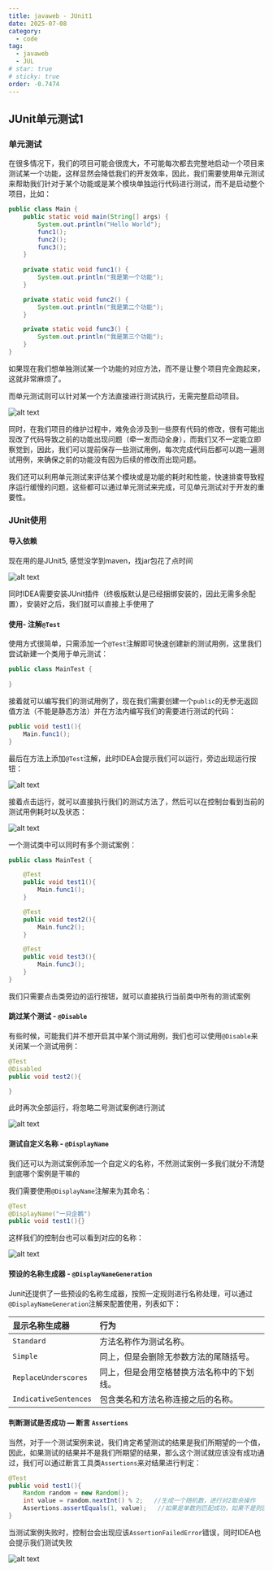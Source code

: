 ```yaml
---
title: javaweb - JUnit1
date: 2025-07-08
category:
  - code
tag:
  - javaweb
  - JUL
# star: true
# sticky: true
order: -0.7474
---
```


## JUnit单元测试1

### 单元测试

在很多情况下，我们的项目可能会很庞大，不可能每次都去完整地启动一个项目来测试某一个功能，这样显然会降低我们的开发效率，因此，我们需要使用单元测试来帮助我们针对于某个功能或是某个模块单独运行代码进行测试，而不是启动整个项目，比如：

```java
public class Main {
    public static void main(String[] args) {
        System.out.println("Hello World");
        func1();
        func2();
        func3();
    }
    
    private static void func1() {
        System.out.println("我是第一个功能");
    }

    private static void func2() {
        System.out.println("我是第二个功能");
    }

    private static void func3() {
        System.out.println("我是第三个功能");
    }
}
```

如果现在我们想单独测试某一个功能的对应方法，而不是让整个项目完全跑起来，这就非常麻烦了。

而单元测试则可以针对某一个方法直接进行测试执行，无需完整启动项目。

![alt text](../../../img/javaweb/34.png)

同时，在我们项目的维护过程中，难免会涉及到一些原有代码的修改，很有可能出现改了代码导致之前的功能出现问题（牵一发而动全身），而我们又不一定能立即察觉到，因此，我们可以提前保存一些测试用例，每次完成代码后都可以跑一遍测试用例，来确保之前的功能没有因为后续的修改而出现问题。

我们还可以利用单元测试来评估某个模块或是功能的耗时和性能，快速排查导致程序运行缓慢的问题，这些都可以通过单元测试来完成，可见单元测试对于开发的重要性。

### JUnit使用

#### 导入依赖

现在用的是JUnit5, 感觉没学到maven，找jar包花了点时间

![alt text](./img/1.png)

同时IDEA需要安装JUnit插件（终极版默认是已经捆绑安装的，因此无需多余配置），安装好之后，我们就可以直接上手使用了

#### 使用- 注解`@Test`

使用方式很简单，只需添加一个`@Test`注解即可快速创建新的测试用例，这里我们尝试新建一个类用于单元测试：

```java
public class MainTest {
    
}
```

接着就可以编写我们的测试用例了，现在我们需要创建一个`public`的无参无返回值方法（不能是静态方法）并在方法内编写我们的需要进行测试的代码：

```java
public void test1(){
    Main.func1();
}
```

最后在方法上添加`@Test`注解，此时IDEA会提示我们可以运行，旁边出现运行按钮：

![alt text](./img/2.png)

接着点击运行，就可以直接执行我们的测试方法了，然后可以在控制台看到当前的测试用例耗时以及状态：

![alt text](./img/3.png)

一个测试类中可以同时有多个测试案例：

```java
public class MainTest {

    @Test
    public void test1(){
        Main.func1();
    }

    @Test
    public void test2(){
        Main.func2();
    }

    @Test
    public void test3(){
        Main.func3();
    }
}
```

我们只需要点击类旁边的运行按钮，就可以直接执行当前类中所有的测试案例

#### 跳过某个测试 - `@Disable`

有些时候，可能我们并不想开启其中某个测试用例，我们也可以使用`@Disable`来关闭某一个测试用例：

```java
@Test
@Disabled
public void test2(){

}
```

此时再次全部运行，将忽略二号测试案例进行测试

![alt text](./img/4.png)

#### 测试自定义名称 - `@DisplayName`

我们还可以为测试案例添加一个自定义的名称，不然测试案例一多我们就分不清楚到底哪个案例是干嘛的

我们需要使用`@DisplayName`注解来为其命名：

```java
@Test
@DisplayName("一只企鹅")
public void test1(){}
```

这样我们的控制台也可以看到对应的名称：

![alt text](./img/6.png)

#### 预设的名称生成器 - `@DisplayNameGeneration`

Junit还提供了一些预设的名称生成器，按照一定规则进行名称处理，可以通过`@DisplayNameGeneration`注解来配置使用，列表如下：

| 显示名称生成器        | 行为                                       |
| :-------------------- | :----------------------------------------- |
| `Standard`            | 方法名称作为测试名称。                     |
| `Simple`              | 同上，但是会删除无参数方法的尾随括号。     |
| `ReplaceUnderscores`  | 同上，但是会用空格替换方法名称中的下划线。 |
| `IndicativeSentences` | 包含类名和方法名称连接之后的名称。         |

#### 判断测试是否成功 — 断言 `Assertions`

当然，对于一个测试案例来说，我们肯定希望测试的结果是我们所期望的一个值，因此，如果测试的结果并不是我们所期望的结果，那么这个测试就应该没有成功通过，我们可以通过断言工具类`Assertions`来对结果进行判定：

```java
@Test
public void test1(){
    Random random = new Random();
    int value = random.nextInt() % 2;   //生成一个随机数，进行对2取余操作
    Assertions.assertEquals(1, value);   //如果是单数则匹配成功，如果不是则匹配失败
}
```

当测试案例失败时，控制台会出现应该`AssertionFailedError`错误，同时IDEA也会提示我们测试失败

![alt text](./img/7.png)